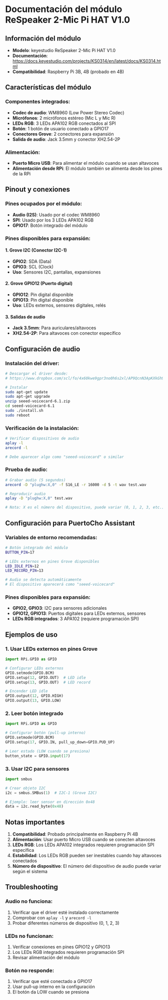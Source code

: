 # Documentación del módulo ReSpeaker 2-Mic Pi HAT V1.0

## Información del módulo

- **Modelo**: keyestudio ReSpeaker 2-Mic Pi HAT V1.0
- **Documentación**: https://docs.keyestudio.com/projects/KS0314/en/latest/docs/KS0314.html
- **Compatibilidad**: Raspberry Pi 3B, 4B (probado en 4B)

## Características del módulo

### Componentes integrados:
- **Codec de audio**: WM8960 (Low Power Stereo Codec)
- **Micrófonos**: 2 micrófonos estéreo (Mic L y Mic R)
- **LEDs RGB**: 3 LEDs APA102 RGB conectados al SPI
- **Botón**: 1 botón de usuario conectado a GPIO17
- **Conectores Grove**: 2 conectores para expansión
- **Salida de audio**: Jack 3.5mm y conector XH2.54-2P

### Alimentación:
- **Puerto Micro USB**: Para alimentar el módulo cuando se usan altavoces
- **Alimentación desde RPi**: El módulo también se alimenta desde los pines de la RPi

## Pinout y conexiones

### Pines ocupados por el módulo:
- **Audio (I2S)**: Usado por el codec WM8960
- **SPI**: Usado por los 3 LEDs APA102 RGB
- **GPIO17**: Botón integrado del módulo

### Pines disponibles para expansión:

#### 1. Grove I2C (Conector I2C-1)
- **GPIO2**: SDA (Data)
- **GPIO3**: SCL (Clock)
- **Uso**: Sensores I2C, pantallas, expansiones

#### 2. Grove GPIO12 (Puerto digital)
- **GPIO12**: Pin digital disponible
- **GPIO13**: Pin digital disponible
- **Uso**: LEDs externos, sensores digitales, relés

#### 3. Salidas de audio
- **Jack 3.5mm**: Para auriculares/altavoces
- **XH2.54-2P**: Para altavoces con conector específico

## Configuración de audio

### Instalación del driver:
```bash
# Descargar el driver desde:
# https://www.dropbox.com/scl/fo/4x60kwe9gpr3no0h6s2xl/AP9QcnN3ApKXkGh9CJPLDzU?rlkey=1sjn1xxr114zviozu0pguwpnd&e=1&dl=0

# Instalar
sudo apt-get update
sudo apt-get upgrade
unzip seeed-voicecard-6.1.zip
cd seeed-voicecard-6.1
sudo ./install.sh
sudo reboot
```

### Verificación de la instalación:
```bash
# Verificar dispositivos de audio
aplay -l
arecord -l

# Debe aparecer algo como "seeed-voicecard" o similar
```

### Prueba de audio:
```bash
# Grabar audio (5 segundos)
arecord -D "plughw:X,0" -f S16_LE -r 16000 -d 5 -t wav test.wav

# Reproducir audio
aplay -D "plughw:X,0" test.wav

# Nota: X es el número del dispositivo, puede variar (0, 1, 2, 3, etc.)
```

## Configuración para PuertoCho Assistant

### Variables de entorno recomendadas:
```bash
# Botón integrado del módulo
BUTTON_PIN=17

# LEDs externos en pines Grove disponibles
LED_IDLE_PIN=12
LED_RECORD_PIN=13

# Audio se detecta automáticamente
# El dispositivo aparecerá como "seeed-voicecard"
```

### Pines disponibles para expansión:
- **GPIO2, GPIO3**: I2C para sensores adicionales
- **GPIO12, GPIO13**: Puertos digitales para LEDs externos, sensores
- **LEDs RGB integrados**: 3 APA102 (requiere programación SPI)

## Ejemplos de uso

### 1. Usar LEDs externos en pines Grove
```python
import RPi.GPIO as GPIO

# Configurar LEDs externos
GPIO.setmode(GPIO.BCM)
GPIO.setup(12, GPIO.OUT)  # LED idle
GPIO.setup(13, GPIO.OUT)  # LED record

# Encender LED idle
GPIO.output(12, GPIO.HIGH)
GPIO.output(13, GPIO.LOW)
```

### 2. Leer botón integrado
```python
import RPi.GPIO as GPIO

# Configurar botón (pull-up interno)
GPIO.setmode(GPIO.BCM)
GPIO.setup(17, GPIO.IN, pull_up_down=GPIO.PUD_UP)

# Leer estado (LOW cuando se presiona)
button_state = GPIO.input(17)
```

### 3. Usar I2C para sensores
```python
import smbus

# Crear objeto I2C
i2c = smbus.SMBus(1)  # I2C-1 (Grove I2C)

# Ejemplo: leer sensor en dirección 0x48
data = i2c.read_byte(0x48)
```

## Notas importantes

1. **Compatibilidad**: Probado principalmente en Raspberry Pi 4B
2. **Alimentación**: Usar puerto Micro USB cuando se conecten altavoces
3. **LEDs RGB**: Los LEDs APA102 integrados requieren programación SPI específica
4. **Estabilidad**: Los LEDs RGB pueden ser inestables cuando hay altavoces conectados
5. **Número de dispositivo**: El número del dispositivo de audio puede variar según el sistema

## Troubleshooting

### Audio no funciona:
1. Verificar que el driver esté instalado correctamente
2. Comprobar con `aplay -l` y `arecord -l`
3. Probar diferentes números de dispositivo (0, 1, 2, 3)

### LEDs no funcionan:
1. Verificar conexiones en pines GPIO12 y GPIO13
2. Los LEDs RGB integrados requieren programación SPI
3. Revisar alimentación del módulo

### Botón no responde:
1. Verificar que esté conectado a GPIO17
2. Usar pull-up interno en la configuración
3. El botón da LOW cuando se presiona
